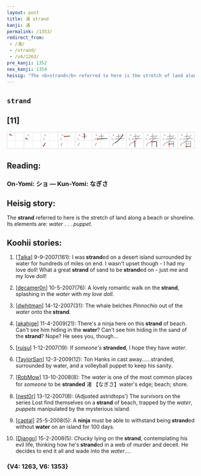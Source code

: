 ```yaml
---
layout: post
title: 渚 strand
kanji: 渚
permalink: /1353/
redirect_from:
 - /渚/
 - /strand/
 - /v4/1263/
pre_kanji: 1352
nex_kanji: 1354
heisig: "The <b>strand</b> referred to here is the stretch of land along a beach or shoreline. Its elements are: <i>water</i> . . . <i>puppet</i>."
---
```


## `strand`

## [11]

<div class="stroke"><img src="../images/E6B89A.png" /></div>

## Reading:

### On-Yomi: ショ &mdash; Kun-Yomi: なぎさ

## Heisig story:

The <b>strand</b> referred to here is the stretch of land along a beach or shoreline. Its elements are: <i>water</i> . . . <i>puppet</i>.

## Koohii stories:

1) [<a href="http://kanji.koohii.com/profile/Talka">Talka</a>] 9-9-2007(161): I was<strong> strand</strong>ed on a desert island surrounded by water for hundreds of miles on end. I wasn&#039;t upset though - I had my love doll! What a great<strong> strand</strong> of sand to be<strong> strand</strong>ed on - just me and my love doll!

2) [<a href="http://kanji.koohii.com/profile/decamer0n">decamer0n</a>] 10-5-2007(76): A lovely romantic walk on the<strong> strand</strong>, splashing in the <em>water</em> with my <em>love doll</em>.

3) [<a href="http://kanji.koohii.com/profile/dwhitman">dwhitman</a>] 14-12-2007(31): The whale belches <em>Pinnochio</em> out of the <em>water</em> onto the<strong> strand</strong>.

4) [<a href="http://kanji.koohii.com/profile/akahige">akahige</a>] 11-4-2009(21): There&#039;s a ninja here on this<strong> strand</strong> of beach. Can&#039;t see him hiding in the <strong>water</strong>? Can&#039;t see him hiding in the sand of the<strong> strand</strong>? Nope? He sees you, though...

5) [<a href="http://kanji.koohii.com/profile/ruisu">ruisu</a>] 1-12-2007(19): If <em>someone&#039;s</em> <strong>stranded</strong>, I hope they have <em>water</em>.

6) [<a href="http://kanji.koohii.com/profile/TaylorSan">TaylorSan</a>] 12-3-2009(12): Ton Hanks in cast away......stranded, surrounded by water, and a volleyball puppet to keep his sanity.

7) [<a href="http://kanji.koohii.com/profile/RobMow">RobMow</a>] 13-10-2008(8): The <em>water</em> is one of the most common places for <em>someone</em> to be <strong>stranded</strong> 渚 【なぎさ】water&#039;s edge; beach; shore.

8) [<a href="http://kanji.koohii.com/profile/nest0r">nest0r</a>] 13-12-2007(8): (Adjusted astridtops&#039;) The survivors on the series Lost find themselves on a<strong> strand</strong> of beach, trapped by the <em>water</em>, <em>puppets</em> manipulated by the mysterious island.

9) [<a href="http://kanji.koohii.com/profile/captal">captal</a>] 25-5-2008(5): A <strong>ninja</strong> must be able to withstand being<strong> strand</strong>ed without <strong>water</strong> on an island for 100 days.

10) [<a href="http://kanji.koohii.com/profile/Django">Django</a>] 15-2-2008(5): <em>Chucky</em> lying on the<strong> strand</strong>, contemplating his evil life, thinking how he&#039;s<strong> strand</strong>ed in a web of murder and deceit. He decides to end it all and wade into the <em>water</em>....

### {V4: 1263, V6: 1353}
